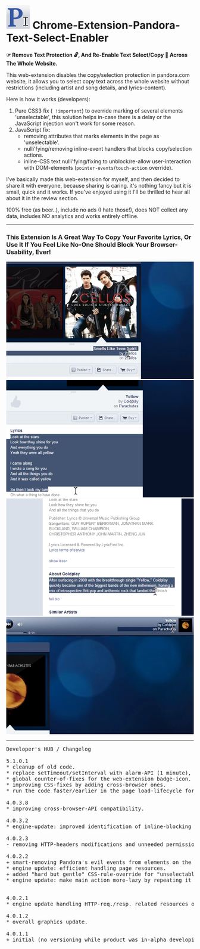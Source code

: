 <h1><img src="resources/icon.png" height="64" width="64"/> Chrome-Extension-Pandora-Text-Select-Enabler</h1>

<strong>☞︎ Remove Text Protection 🔓, And Re-Enable Text Select/Copy 📖 Across The Whole Website.</strong>

This web-extension disables the copy/selection protection in pandora.com website, 
it allows you to select copy text across the whole website without restrictions 
(including artist and song details, and lyrics-content). 

Here is how it works (developers):
<ol>
  <li>
  Pure CSS3 fix (<code> !important</code>) to override marking of several elements 'unselectable', 
  this solution helps in-case there is a delay or the JavaScript injection won't work for some reason.
  </li>
  <li>
  JavaScript fix: 
    <ul>
      <li>
      removing attributes that marks elements in the page as 'unselectable'.
      </li>
      <li>
      nulli'fying/removing inline-event handlers that blocks copy/selection actions.
      </li>
      <li>
      inline-CSS text nulli'fying/fixing to unblock/re-allow user-interaction with DOM-elements (<code>pointer-events</code>/<code>touch-action</code> override).
      </li>
    </ul>
  </li>
</ol>


I've basically made this web-extension for myself, and then decided to share it with everyone, because sharing is caring. it's nothing fancy but it is small, quick and it works. If you've enjoyed using it I'll be thrilled to hear all about it in the review section. 

100% free (as beer..), include no ads (I hate those!), does NOT collect any data, includes NO analytics and works entirely offline.

<hr/>

<h3>This Extension Is A Great Way To Copy Your Favorite Lyrics, Or Use It If You Feel Like No-One Should Block Your Browser-Usability, Ever!</h3>

<img src="resources/screenshot_1.png"/> <br/>
<img src="resources/screenshot_2.png"/> <br/>
<img src="resources/screenshot_3.png"/> <br/>
<img src="resources/screenshot_4.png"/> <br/>

<hr/>

<pre>
Developer's HUB / Changelog

5.1.0.1
* cleanup of old code.
* replace setTimeout/setInterval with alarm-API (1 minute), combined with DOM-triggered-events to run main action.
* global counter-of-fixes for the web-extension badge-icon.
* improving CSS-fixes by adding cross-browser ones.
* run the code faster/earlier in the page load-lifecycle for improved performances.

4.0.3.8
* improving cross-browser-API compatibility.

4.0.3.2
* engine-update: improved identification of inline-blocking styles.

4.0.2.3
- removing HTTP-headers modifications and unneeded permissions.

4.0.2.2
+ smart-removing Pandora's evil events from elements on the page.
* engine update: efficient handling page resources.
+ added "hard but gentle" CSS-rule-override for "unselectable" nodes (complementary to the JavaScript solutions :] ).
* engine update: make main action more-lazy by repeating it every 5sec instead of 2.5sec.


4.0.2.1
* engine update handling HTTP-req./resp. related resources only for Pandora-domains.

4.0.1.2
* overall graphics update.

4.0.1.1
+ initial (no versioning while product was in-alpha developing :/ ).
</pre>

<!-- <a href="https://paypal.me/e1adkarak0"><img src="https://www.paypalobjects.com/webstatic/mktg/Logo/pp-logo-100px.png" alt="PayPal Donation"></a> -->